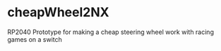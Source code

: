 # cheapWheel2NX
RP2040 Prototype for making a cheap steering wheel work with racing games on a switch
